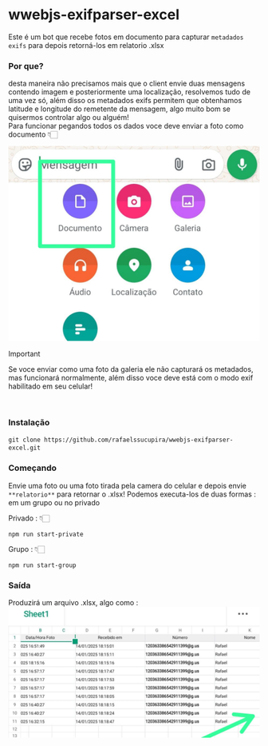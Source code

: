 # wwebjs-exifparser-excel
Este é um bot que recebe fotos em documento para capturar `metadados exifs` para depois retorná-los em relatorio .xlsx<br/>

### Por que?
 desta maneira não precisamos mais que o client envie duas mensagens contendo imagem e posteriormente uma localização, resolvemos tudo de uma vez só, além disso os metadados exifs permitem que obtenhamos latitude e longitude do remetente da mensagem, algo muito bom se quisermos controlar algo ou alguém!<br/>
 Para funcionar pegandos todos os dados voce deve enviar a foto como documento 👇🏻<br/>

![Anexando via documento](./exif.jpg)


> [!IMPORTANT]
> Se voce enviar como uma foto da galeria ele não capturará os metadados, mas funcionará normalmente, além disso voce deve está com o modo exif habilitado em seu celular!
<br/>

### Instalação
```
git clone https://github.com/rafaelssucupira/wwebjs-exifparser-excel.git
```

### Começando
Envie uma foto ou uma foto tirada pela camera do celular e depois envie `**relatorio**` para retornar o .xlsx!
Podemos executa-los de duas formas : em um grupo ou no privado

Privado :  👇🏻
```
npm run start-private
```
Grupo : 👇🏻
```
npm run start-group
```

### Saída
Produzirá um arquivo .xlsx, algo como :
![relatorio](./report.jpg)
